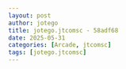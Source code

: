 ```yaml
---
layout: post
author: jotego
title: jotego.jtcomsc - 58adf68
date: 2025-05-31
categories: [Arcade, jtcomsc]
tags: [jotego.jtcomsc]
---
```


